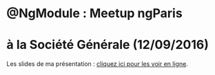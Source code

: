 # @NgModule : Meetup ngParis
# à la Société Générale (12/09/2016)

Les slides de ma présentation : [cliquez ici pour les voir en ligne](http://tchatel.github.io/meetup-ngparis-sg/index.html).